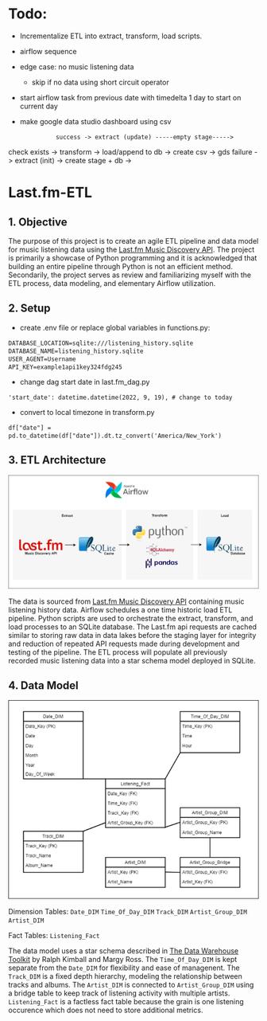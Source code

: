 # Todo:
- Incrementalize ETL into extract, transform, load scripts.

- airflow sequence
- edge case: no music listening data
    - skip if no data using short circuit operator
- start airflow task from previous date with timedelta 1 day to start on current day
- make google data studio dashboard using csv


                success -> extract (update) -----empty stage----->                      
check exists ->                                                   transform -> load/append to db -> create csv -> gds
                failure -> extract (init) -> create stage + db ->
# Last.fm-ETL

## 1. Objective
The purpose of this project is to create an agile ETL pipeline and data model for music listening data using the [Last.fm Music Discovery API](https://www.last.fm/api). The project is primarily a showcase of Python programming and it is acknowledged that building an entire pipeline through Python is not an efficient method. Secondarily, the project serves as review and familiarizing myself with the ETL process, data modeling, and elementary Airflow utilization.

## 2. Setup
- create .env file or replace global variables in functions.py:

```
DATABASE_LOCATION=sqlite:///listening_history.sqlite
DATABASE_NAME=listening_history.sqlite
USER_AGENT=Username
API_KEY=example1api1key324fdg245
```

- change dag start date in last.fm_dag.py

```
'start_date': datetime.datetime(2022, 9, 19), # change to today
```

- convert to local timezone in transform.py
```
df["date"] = pd.to_datetime(df["date"]).dt.tz_convert('America/New_York')
```

## 3. ETL Architecture
![Project Basic Architecture](images/Last.fm_ETL.png)

The data is sourced from [Last.fm Music Discovery API](https://www.last.fm/api) containing music listening history data. Airflow schedules a one time historic load ETL pipeline. Python scripts are used to orchestrate the extract, transform, and load processes to an SQLite database. The Last.fm api requests are cached similar to storing raw data in data lakes before the staging layer for integrity and reduction of repeated API requests made during development and testing of the pipeline. The ETL process will populate all previously recorded music listening data into a star schema model deployed in SQLite.

## 4. Data Model
![Data Model](images/Data_Model.png)

Dimension Tables:
`Date_DIM`
`Time_Of_Day_DIM`
`Track_DIM`
`Artist_Group_DIM`
`Artist_DIM`

Fact Tables:
`Listening_Fact`

The data model uses a star schema described in [The Data Warehouse Toolkit](https://www.kimballgroup.com/data-warehouse-business-intelligence-resources/books/data-warehouse-dw-toolkit/) by Ralph Kimball and Margy Ross. The `Time_Of_Day_DIM` is kept separate from the `Date_DIM` for flexibility and ease of managenent. The `Track_DIM` is a fixed depth hierarchy, modeling the relationship between tracks and albums. The `Artist_DIM` is connected to `Artist_Group_DIM` using a bridge table to keep track of listening activity with multiple artists. `Listening_Fact` is a factless fact table because the grain is one listening occurence which does not need to store additional metrics.
